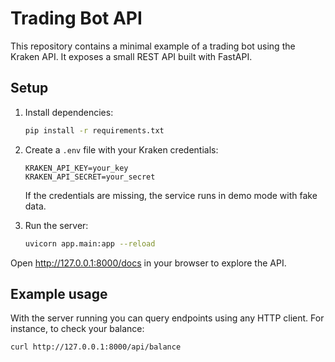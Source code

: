 # Trading Bot API

This repository contains a minimal example of a trading bot using the Kraken API.
It exposes a small REST API built with FastAPI.

## Setup

1. Install dependencies:
   ```bash
   pip install -r requirements.txt
   ```

2. Create a `.env` file with your Kraken credentials:
   ```
   KRAKEN_API_KEY=your_key
   KRAKEN_API_SECRET=your_secret
   ```
   If the credentials are missing, the service runs in demo mode with fake data.

3. Run the server:
   ```bash
   uvicorn app.main:app --reload
   ```

Open <http://127.0.0.1:8000/docs> in your browser to explore the API.

## Example usage

With the server running you can query endpoints using any HTTP client. For instance, to check your balance:

```bash
curl http://127.0.0.1:8000/api/balance
```


